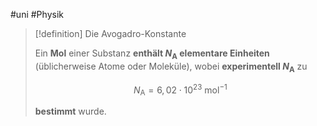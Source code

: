 #uni #Physik 

> [!definition] Die Avogadro-Konstante
> 
> Ein **Mol** einer Substanz **enthält $N_{\mathrm{A}}$ elementare Einheiten** (üblicherweise Atome oder Moleküle), wobei **experimentell $N_{\mathrm{A}}$** zu
> 
> $$N_{\mathrm{A}} = 6,02 \cdot 10^{23}\ \mathrm{mol}^{-1}$$
> 
> **bestimmt** wurde.